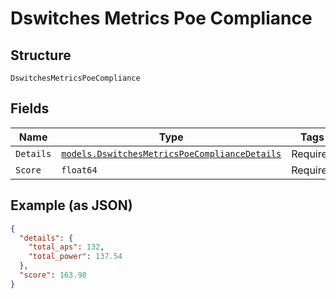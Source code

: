 
# Dswitches Metrics Poe Compliance

## Structure

`DswitchesMetricsPoeCompliance`

## Fields

| Name | Type | Tags | Description |
|  --- | --- | --- | --- |
| `Details` | [`models.DswitchesMetricsPoeComplianceDetails`](../../doc/models/dswitches-metrics-poe-compliance-details.md) | Required | - |
| `Score` | `float64` | Required | - |

## Example (as JSON)

```json
{
  "details": {
    "total_aps": 132,
    "total_power": 137.54
  },
  "score": 163.98
}
```

